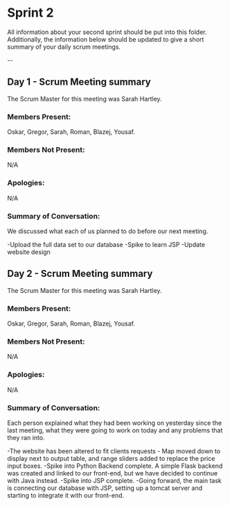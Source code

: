 # Sprint 2

All information about your second sprint should be put into this folder. Additionally, the information below should be updated to give a short summary of your daily scrum meetings.

--
## Day 1 - Scrum Meeting summary
The Scrum Master for this meeting was Sarah Hartley.

### Members Present:
Oskar, Gregor, Sarah, Roman, Blazej, Yousaf.

### Members Not Present:
N/A

### Apologies:
N/A

### Summary of Conversation:

We discussed what each of us planned to do before our next meeting.

-Upload the full data set to our database
-Spike to learn JSP
-Update website design


## Day 2 - Scrum Meeting summary
The Scrum Master for this meeting was Sarah Hartley.

### Members Present:
Oskar, Gregor, Sarah, Roman, Blazej, Yousaf.

### Members Not Present:
N/A

### Apologies:
N/A

### Summary of Conversation:

Each person explained what they had been working on yesterday since the last meeting, what they were going to work on today and any problems that they ran into.

-The website has been altered to fit clients requests - Map moved down to display next to output table, and range sliders added to replace the price input boxes.
-Spike into Python Backend complete. A simple Flask backend was created and linked to our front-end, but we have decided to continue with Java instead.
-Spike into JSP complete.
-Going forward, the main task is connecting our database with JSP, setting up a tomcat server and starting to integrate it with our front-end.
